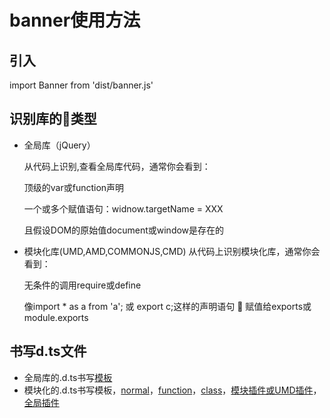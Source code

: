 # banner使用方法

## 引入
import Banner from 'dist/banner.js'

## 识别库的类型
* 全局库（jQuery）

    从代码上识别,查看全局库代码，通常你会看到：

    顶级的var或function声明

    一个或多个赋值语句：widnow.targetName = XXX

    且假设DOM的原始值document或window是存在的
* 模块化库(UMD,AMD,COMMONJS,CMD)
    从代码上识别模块化库，通常你会看到：

    无条件的调用require或define

    像import * as a from 'a'; 或 export c;这样的声明语句
    
    赋值给exports或module.exports

## 书写d.ts文件
* 全局库的.d.ts书写[模板](https://zhongsp.gitbooks.io/typescript-handbook/content/doc/handbook/declaration%20files/templates/global.d.ts.md)
* 模块化的.d.ts书写模板，[normal](https://zhongsp.gitbooks.io/typescript-handbook/content/doc/handbook/declaration%20files/templates/module.d.ts.md)，[function](https://zhongsp.gitbooks.io/typescript-handbook/content/doc/handbook/declaration%20files/templates/module-function.d.ts.md)，[class](https://zhongsp.gitbooks.io/typescript-handbook/content/doc/handbook/declaration%20files/templates/module-class.d.ts.md)，[模块插件或UMD插件](https://zhongsp.gitbooks.io/typescript-handbook/content/doc/handbook/declaration%20files/templates/module-plugin.d.ts.md)，[全局插件](https://zhongsp.gitbooks.io/typescript-handbook/content/doc/handbook/declaration%20files/templates/global-plugin.d.ts.md)



